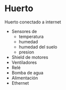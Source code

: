 # Huerto

Huerto conectado a internet

* Sensores de
  * temperatura
  * humedad
  * humedad del suelo
  * presion
* Shield de motores
* Ventiladores
* Relé
* Bomba de agua
* Alimentación
* Ethernet
